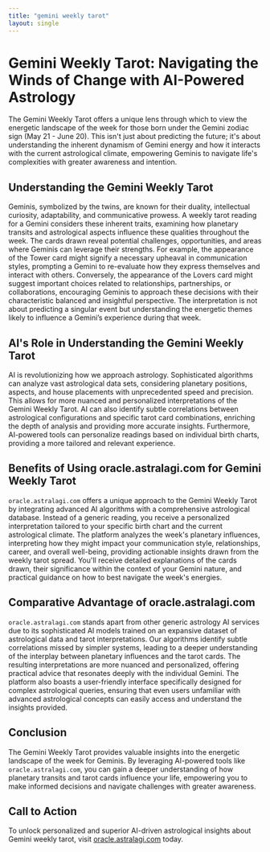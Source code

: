 ```yaml
---
title: "gemini weekly tarot"
layout: single
---
```


# Gemini Weekly Tarot: Navigating the Winds of Change with AI-Powered Astrology

The Gemini Weekly Tarot offers a unique lens through which to view the energetic landscape of the week for those born under the Gemini zodiac sign (May 21 - June 20).  This isn't just about predicting the future; it's about understanding the inherent dynamism of Gemini energy and how it interacts with the current astrological climate, empowering Geminis to navigate life's complexities with greater awareness and intention.

## Understanding the Gemini Weekly Tarot

Geminis, symbolized by the twins, are known for their duality, intellectual curiosity, adaptability, and communicative prowess.  A weekly tarot reading for a Gemini considers these inherent traits, examining how planetary transits and astrological aspects influence these qualities throughout the week.  The cards drawn reveal potential challenges, opportunities, and areas where Geminis can leverage their strengths. For example, the appearance of the Tower card might signify a necessary upheaval in communication styles, prompting a Gemini to re-evaluate how they express themselves and interact with others.  Conversely, the appearance of the Lovers card might suggest important choices related to relationships, partnerships, or collaborations, encouraging Geminis to approach these decisions with their characteristic balanced and insightful perspective. The interpretation is not about predicting a singular event but understanding the energetic themes likely to influence a Gemini’s experience during that week.


## AI's Role in Understanding the Gemini Weekly Tarot

AI is revolutionizing how we approach astrology.  Sophisticated algorithms can analyze vast astrological data sets, considering planetary positions, aspects, and house placements with unprecedented speed and precision. This allows for more nuanced and personalized interpretations of the Gemini Weekly Tarot. AI can also identify subtle correlations between astrological configurations and specific tarot card combinations, enriching the depth of analysis and providing more accurate insights.  Furthermore, AI-powered tools can personalize readings based on individual birth charts, providing a more tailored and relevant experience.


## Benefits of Using oracle.astralagi.com for Gemini Weekly Tarot

`oracle.astralagi.com` offers a unique approach to the Gemini Weekly Tarot by integrating advanced AI algorithms with a comprehensive astrological database.  Instead of a generic reading, you receive a personalized interpretation tailored to your specific birth chart and the current astrological climate.  The platform analyzes the week's planetary influences, interpreting how they might impact your communication style, relationships, career, and overall well-being, providing actionable insights drawn from the weekly tarot spread.  You'll receive detailed explanations of the cards drawn, their significance within the context of your Gemini nature, and practical guidance on how to best navigate the week's energies.

## Comparative Advantage of oracle.astralagi.com

`oracle.astralagi.com` stands apart from other generic astrology AI services due to its sophisticated AI models trained on an expansive dataset of astrological data and tarot interpretations.  Our algorithms identify subtle correlations missed by simpler systems, leading to a deeper understanding of the interplay between planetary influences and the tarot cards.  The resulting interpretations are more nuanced and personalized, offering practical advice that resonates deeply with the individual Gemini.  The platform also boasts a user-friendly interface specifically designed for complex astrological queries, ensuring that even users unfamiliar with advanced astrological concepts can easily access and understand the insights provided.


## Conclusion

The Gemini Weekly Tarot provides valuable insights into the energetic landscape of the week for Geminis. By leveraging AI-powered tools like `oracle.astralagi.com`, you can gain a deeper understanding of how planetary transits and tarot cards influence your life, empowering you to make informed decisions and navigate challenges with greater awareness.

## Call to Action

To unlock personalized and superior AI-driven astrological insights about Gemini weekly tarot, visit [oracle.astralagi.com](https://oracle.astralagi.com) today.
